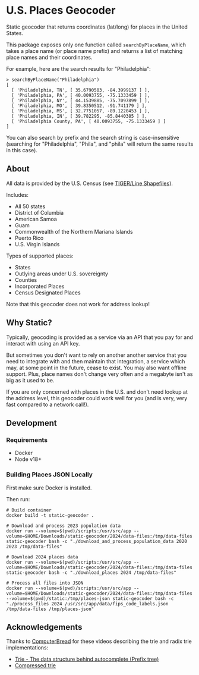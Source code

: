 # U.S. Places Geocoder

Static geocoder that returns coordinates (lat/long) for places in the United States.

This package exposes only one function called `searchByPlaceName`, which takes a place name (or place
name prefix) and returns a list of matching place names and their coordinates.

For example, here are the search results for "Philadelphia":

```node
> searchByPlaceName("Philadelphia")
[
  [ 'Philadelphia, TN', [ 35.6790503, -84.3999137 ] ],
  [ 'Philadelphia, PA', [ 40.0093755, -75.1333459 ] ],
  [ 'Philadelphia, NY', [ 44.1539885, -75.7097899 ] ],
  [ 'Philadelphia, MO', [ 39.8350512, -91.741179 ] ],
  [ 'Philadelphia, MS', [ 32.7751057, -89.1220453 ] ],
  [ 'Philadelphia, IN', [ 39.782295, -85.8440385 ] ],
  [ 'Philadelphia County, PA', [ 40.0093755, -75.1333459 ] ]
]
```

You can also search by prefix and the search string is case-insensitive (searching for
"Philadelphia", "Phila", and "phila" will return the same results in this case).

## About

All data is provided by the U.S. Census (see [TIGER/Line
Shapefiles](https://www.census.gov/geographies/mapping-files/time-series/geo/tiger-line-file.html)).

Includes:
- All 50 states
- District of Columbia
- American Samoa
- Guam
- Commonwealth of the Northern Mariana Islands
- Puerto Rico
- U.S. Virgin Islands

Types of supported places:
- States
- Outlying areas under U.S. sovereignty
- Counties
- Incorporated Places
- Census Designated Places

Note that this geocoder does not work for address lookup!

## Why Static?

Typically, geocoding is provided as a service via an API that you pay for and interact with using an
API key.

But sometimes you don't want to rely on another another service that you need to integrate with and
then maintain that integration, a service which may, at some point in the future, cease to exist.
You may also want offline support. Plus, place names don't change very often and a megabyte isn't as
big as it used to be.

If you are only concerned with places in the U.S. and don't need lookup at the address level, this geocoder could work well for you (and is very, very fast compared to a network call!).

## Development

### Requirements

- Docker
- Node v18+

### Building Places JSON Locally

First make sure Docker is installed.

Then run:

```
# Build container
docker build -t static-geocoder .

# Download and process 2023 population data
docker run --volume=$(pwd)/scripts:/usr/src/app --volume=$HOME/Downloads/static-geocoder/2024/data-files:/tmp/data-files static-geocoder bash -c "./download_and_process_population_data 2020 2023 /tmp/data-files"

# Download 2024 places data
docker run --volume=$(pwd)/scripts:/usr/src/app --volume=$HOME/Downloads/static-geocoder/2024/data-files:/tmp/data-files static-geocoder bash -c "./download_places 2024 /tmp/data-files"

# Process all files into JSON
docker run --volume=$(pwd)/scripts:/usr/src/app --volume=$HOME/Downloads/static-geocoder/2024/data-files:/tmp/data-files --volume=$(pwd)/static:/tmp/places-json static-geocoder bash -c "./process_files 2024 /usr/src/app/data/fips_code_labels.json /tmp/data-files /tmp/places-json"
```

## Acknowledgements

Thanks to [ComputerBread](https://www.youtube.com/@ComputerBread) for these videos describing the
trie and radix trie implementations:
- [Trie - The data structure behind autocomplete (Prefix tree)](https://www.youtube.com/watch?v=Prnpv7eAAXQ)
- [Compressed trie](https://www.youtube.com/watch?v=qakGXuOW1S8)
